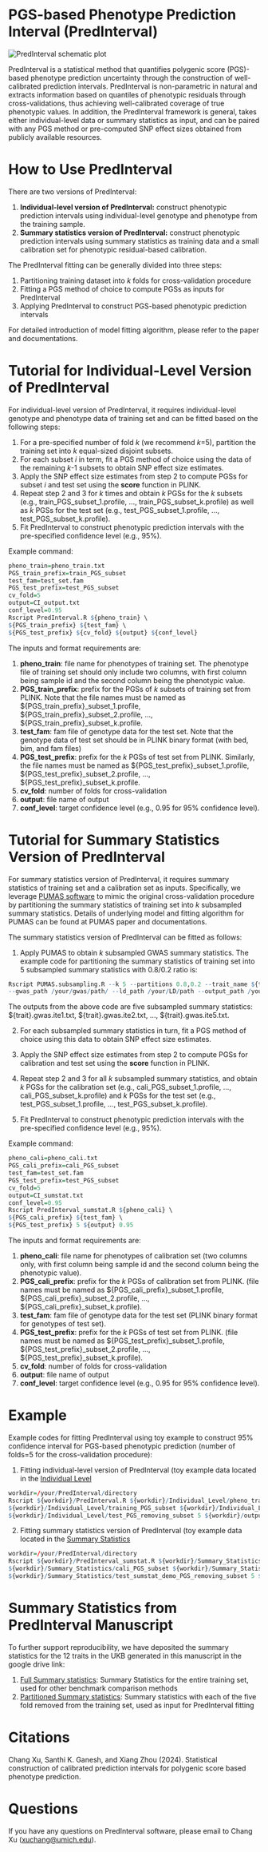 # PGS-based Phenotype Prediction Interval (PredInterval)

![PredInterval schematic plot](https://github.com/xuchang0201/PredInterval/assets/41645824/f2dc42f0-191c-4566-8ff3-e5a96a2e06ec)

PredInterval is a statistical method that quantifies polygenic score (PGS)-based phenotype prediction uncertainty through the construction of well-calibrated prediction intervals. PredInterval is non-parametric in natural and extracts information based on quantiles of phenotypic residuals through cross-validations, thus achieving well-calibrated coverage of true phenotypic values. In addition, the PredInterval framework is general, takes either individual-level data or summary statistics as input, and can be paired with any PGS method or pre-computed SNP effect sizes obtained from publicly available resources.
    
# How to Use PredInterval
There are two versions of PredInterval:
1. **Individual-level version of PredInterval:** construct phenotypic prediction intervals using individual-level genotype and phenotype from the training sample.
2. **Summary statistics version of PredInterval:** construct phenotypic prediction intervals using summary statistics as training data and a small calibration set for phenotypic residual-based calibration.

The PredInterval fitting can be generally divided into three steps:
1. Partitioning training dataset into *k* folds for cross-validation procedure
2. Fitting a PGS method of choice to compute PGSs as inputs for PredInterval
3. Applying PredInterval to construct PGS-based phenotypic prediction intervals

For detailed introduction of model fitting algorithm, please refer to the paper and documentations.  

# Tutorial for Individual-Level Version of PredInterval
For individual-level version of PredInterval, it requires individual-level genotype and phenotype data of training set and can be fitted based on the following steps:
1. For a pre-specified number of fold *k* (we recommend *k*=5), partition the training set into *k* equal-sized disjoint subsets.
2. For each subset *i* in term, fit a PGS method of choice using the data of the remaining *k*-1 subsets to obtain SNP effect size estimates.
3. Apply the SNP effect size estimates from step 2 to compute PGSs for subset *i* and test set using the **score** function in PLINK.
4. Repeat step 2 and 3 for *k* times and obtain *k* PGSs for the *k* subsets (e.g., train_PGS_subset_1.profile, ..., train_PGS_subset_k.profile) as well as *k* PGSs for the test set (e.g., test_PGS_subset_1.profile, ..., test_PGS_subset_k.profile).
5. Fit PredInterval to construct phenotypic prediction intervals with the pre-specified confidence level (e.g., 95%).

Example command:
```r
pheno_train=pheno_train.txt
PGS_train_prefix=train_PGS_subset
test_fam=test_set.fam
PGS_test_prefix=test_PGS_subset
cv_fold=5
output=CI_output.txt
conf_level=0.95
Rscript PredInterval.R ${pheno_train} \
${PGS_train_prefix} ${test_fam} \
${PGS_test_prefix} ${cv_fold} ${output} ${conf_level}
```
The inputs and format requirements are:
1. **pheno_train**: file name for phenotypes of training set. The phenotype file of training set should only include two columns, with first column being sample id and the second column being the phenotypic value.
2. **PGS_train_prefix**: prefix for the PGSs of *k* subsets of training set from PLINK. Note that the file names must be named as ${PGS_train_prefix}_subset_1.profile, ${PGS_train_prefix}_subset_2.profile, ..., ${PGS_train_prefix}_subset_k.profile.
3. **test_fam**: fam file of genotype data for the test set. Note that the genotype data of test set should be in PLINK binary format (with bed, bim, and fam files)
4. **PGS_test_prefix**: prefix for the *k* PGSs of test set from PLINK. Similarly, the file names must be named as ${PGS_test_prefix}_subset_1.profile, ${PGS_test_prefix}_subset_2.profile, ..., ${PGS_test_prefix}_subset_k.profile.
5. **cv_fold**: number of folds for cross-validation
6. **output**: file name of output
7. **conf_level**: target confidence level (e.g., 0.95 for 95% confidence level). 

# Tutorial for Summary Statistics Version of PredInterval
For summary statistics version of PredInterval, it requires summary statistics of training set and a calibration set as inputs. Specifically, we leverage [PUMAS software](https://github.com/qlu-lab/PUMAS) to mimic the original cross-validation procedure by partitioning the summary statistics of training set into *k* subsampled summary statistics. Details of underlying model and fitting algorithm for PUMAS can be found at PUMAS paper and documentations. 

The summary statistics version of PredInterval can be fitted as follows:
1. Apply PUMAS to obtain *k* subsampled GWAS summary statistics. The example code for partitioning the summary statistics of training set into 5 subsampled summary statistics with 0.8/0.2 ratio is:
```r
Rscript PUMAS.subsampling.R --k 5 --partitions 0.8,0.2 --trait_name ${trait} \
--gwas_path /your/gwas/path/ --ld_path /your/LD/path --output_path /your/output/path/
```
The outputs from the above code are five subsampled summary statistics: ${trait}.gwas.ite1.txt, ${trait}.gwas.ite2.txt, ..., ${trait}.gwas.ite5.txt.

2. For each subsampled summary statistics in turn, fit a PGS method of choice using this data to obtain SNP effect size estimates. 

3. Apply the SNP effect size estimates from step 2 to compute PGSs for calibration and test set using the **score** function in PLINK.
4. Repeat step 2 and 3 for all *k* subsampled summary statistics, and obtain *k* PGSs for the calibration set (e.g., cali_PGS_subset_1.profile, ..., cali_PGS_subset_k.profile) and *k* PGSs for the test set (e.g., test_PGS_subset_1.profile, ..., test_PGS_subset_k.profile).
5. Fit PredInterval to construct phenotypic prediction intervals with the pre-specified confidence level (e.g., 95%).

Example command:
```r
pheno_cali=pheno_cali.txt
PGS_cali_prefix=cali_PGS_subset
test_fam=test_set.fam
PGS_test_prefix=test_PGS_subset
cv_fold=5
output=CI_sumstat.txt
conf_level=0.95
Rscript PredInterval_sumstat.R ${pheno_cali} \
${PGS_cali_prefix} ${test_fam} \
${PGS_test_prefix} 5 ${output} 0.95
```
The inputs and format requirements are:
1. **pheno_cali**: file name for phenotypes of calibration set (two columns only, with first column being sample id and the second column being the phenotypic value).
2. **PGS_cali_prefix**: prefix for the *k* PGSs of calibration set from PLINK. (file names must be named as ${PGS_cali_prefix}_subset_1.profile, ${PGS_cali_prefix}_subset_2.profile, ..., ${PGS_cali_prefix}_subset_k.profile).
3. **test_fam**: fam file of genotype data for the test set (PLINK binary format for genotypes of test set).
4. **PGS_test_prefix**: prefix for the *k* PGSs of test set from PLINK. (file names must be named as ${PGS_test_prefix}_subset_1.profile, ${PGS_test_prefix}_subset_2.profile, ..., ${PGS_test_prefix}_subset_k.profile).
5. **cv_fold**: number of folds for cross-validation
6. **output**: file name of output
7. **conf_level**: target confidence level (e.g., 0.95 for 95% confidence level). 

# Example
Example codes for fitting PredInterval using toy example to construct 95% confidence interval for PGS-based phenotypic prediction (number of folds=5 for the cross-validation procedure):
1. Fitting individual-level version of PredInterval (toy example data located in the [Individual Level](https://github.com/xuchang0201/PredInterval/tree/main/Toy%20Example/Individual_Level)
```r
workdir=/your/PredInterval/directory
Rscript ${workdir}/PredInterval.R ${workdir}/Individual_Level/pheno_training.txt \
${workdir}/Individual_Level/training_PGS_subset ${workdir}/Individual_Level/test.fam \
${workdir}/Individual_Level/test_PGS_removing_subset 5 ${workdir}/output/CI_ind.txt 0.95
```
2. Fitting summary statistics version of PredInterval (toy example data located in the [Summary Statistics](https://github.com/xuchang0201/PredInterval/tree/main/Toy%20Example/Summary_Statistics)
```r
workdir=/your/PredInterval/directory
Rscript ${workdir}/PredInterval_sumstat.R ${workdir}/Summary_Statistics/pheno_cali_sumstat_demo.txt \
${workdir}/Summary_Statistics/cali_PGS_subset ${workdir}/Summary_Statistics/test_sumstat_demo.fam \
${workdir}/Summary_Statistics/test_sumstat_demo_PGS_removing_subset 5 ${workdir}/output/CI_sumstat.txt 0.95
```



# Summary Statistics from PredInterval Manuscript
To further support reproducibility, we have deposited the summary statistics for the 12 traits in the UKB generated in this manuscript in the google drive link: 
1. [Full Summary statistics](https://drive.google.com/file/d/1Vtb-0IdevPRzhPib-blbjeAgOyUDxj73/view?usp=drive_link): Summary Statistics for the entire training set, used for other benchmark comparison methods
2. [Partitioned Summary statistics](https://drive.google.com/file/d/1IyoqM3ZNTaTMyVCHM1UCjFYCOCtdrw7i/view?usp=drive_link): Summary statistics with each of the five fold removed from the training set, used as input for PredInterval fitting

# Citations

Chang Xu, Santhi K. Ganesh, and Xiang Zhou (2024). Statistical construction of calibrated prediction intervals for polygenic score based phenotype prediction. 

# Questions 
If you have any questions on PredInterval software, please email to Chang Xu (xuchang@umich.edu).
